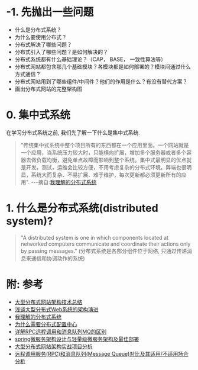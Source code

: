 # -1. 先抛出一些问题
- 什么是分布式系统？
- 为什么要使用分布式？
- 分布式解决了哪些问题？
- 分布式引入了哪些问题？是如何解决的？
- 分布式系统都有什么基础理论？（CAP， BASE， 一致性算法等）
- 分布式网站都包含那几个基础模块？各模块都是如何部署的？模块间通过什么方式通信？
- 分布式网站用到了哪些组件/中间件？他们的作用是什么？有没有替代方案？
- 画出分布式网站的完整架构图


# 0. 集中式系统
在学习分布式系统之前, 我们先了解一下什么是集中式系统.
> "传统集中式系统中整个项目所有的东西都在一个应用里面。一个网站就是一个应用，当系统压力较大时，只能横向扩展，增加多个服务器或者多个容器去做负载均衡，避免单点故障而影响到整个系统。集中式最明显的优点就是开发，测试，运维会比较方便，不用考虑复杂的分布式环境。弊端也很明显，系统大而复杂、不易扩展、难于维护，每次更新都必须更新所有的应用".
---摘自:[我理解的分布式系统](https://juejin.im/post/5c7cd6eee51d457c042d4b52)


# 1. 什么是分布式系统(distributed system)?
> "A distributed system is one in which components located at networked computers
communicate and coordinate their actions only by passing messages." (分布式系统是各部分组件位于网络, 只通过传递消息来通信和协调动作的系统)

# 附: 参考
- [大型分布式网站架构技术总结](https://www.cnblogs.com/itfly8/p/4967966.html)
- [浅谈大型分布式Web系统的架构演进](https://juejin.im/post/5b4c4e566fb9a04f83464102)
- [我理解的分布式系统](https://juejin.im/post/5c7cd6eee51d457c042d4b52)
- [为什么需要分布式配置中心](https://blog.csdn.net/xlgen157387/article/details/82840553)
- [详解RPC远程调用和消息队列MQ的区别](https://juejin.im/post/5c3486caf265da615705a8b9)
- [spring微服务架构设计与轻量级微服务架构及最佳部署](https://juejin.im/post/5ae9ce71f265da0ba266ce55)
- [大型分布式网站架构实战项目分析](https://zhuanlan.zhihu.com/p/62229232)
- [远程调用服务(RPC)和消息队列(Message Queue)对比及其适用/不适用场合分析](https://blog.csdn.net/cfydaniel/article/details/44621163)
